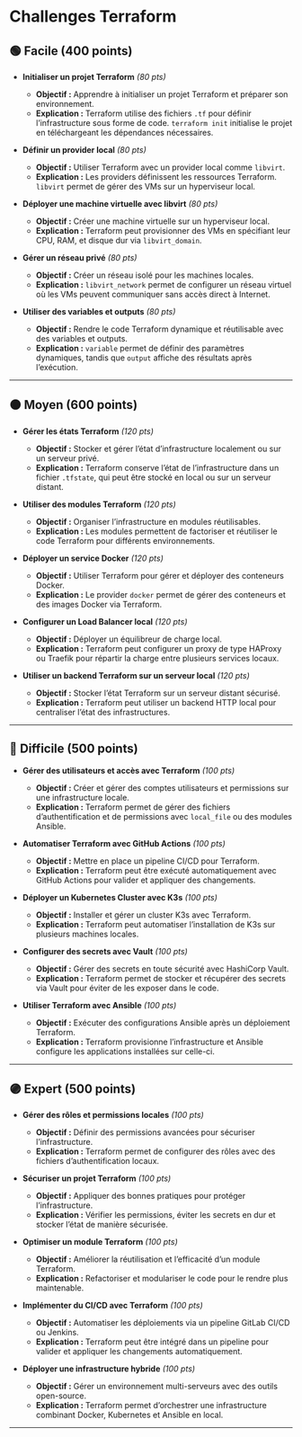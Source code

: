 # Challenges Terraform

## 🟢 Facile (400 points)

- **Initialiser un projet Terraform** *(80 pts)*  
  - **Objectif :** Apprendre à initialiser un projet Terraform et préparer son environnement.  
  - **Explication :** Terraform utilise des fichiers `.tf` pour définir l’infrastructure sous forme de code. `terraform init` initialise le projet en téléchargeant les dépendances nécessaires.

- **Définir un provider local** *(80 pts)*  
  - **Objectif :** Utiliser Terraform avec un provider local comme `libvirt`.  
  - **Explication :** Les providers définissent les ressources Terraform. `libvirt` permet de gérer des VMs sur un hyperviseur local.

- **Déployer une machine virtuelle avec libvirt** *(80 pts)*  
  - **Objectif :** Créer une machine virtuelle sur un hyperviseur local.  
  - **Explication :** Terraform peut provisionner des VMs en spécifiant leur CPU, RAM, et disque dur via `libvirt_domain`.

- **Gérer un réseau privé** *(80 pts)*  
  - **Objectif :** Créer un réseau isolé pour les machines locales.  
  - **Explication :** `libvirt_network` permet de configurer un réseau virtuel où les VMs peuvent communiquer sans accès direct à Internet.

- **Utiliser des variables et outputs** *(80 pts)*  
  - **Objectif :** Rendre le code Terraform dynamique et réutilisable avec des variables et outputs.  
  - **Explication :** `variable` permet de définir des paramètres dynamiques, tandis que `output` affiche des résultats après l’exécution.

---

## 🟠 Moyen (600 points)

- **Gérer les états Terraform** *(120 pts)*  
  - **Objectif :** Stocker et gérer l’état d’infrastructure localement ou sur un serveur privé.  
  - **Explication :** Terraform conserve l’état de l’infrastructure dans un fichier `.tfstate`, qui peut être stocké en local ou sur un serveur distant.

- **Utiliser des modules Terraform** *(120 pts)*  
  - **Objectif :** Organiser l’infrastructure en modules réutilisables.  
  - **Explication :** Les modules permettent de factoriser et réutiliser le code Terraform pour différents environnements.

- **Déployer un service Docker** *(120 pts)*  
  - **Objectif :** Utiliser Terraform pour gérer et déployer des conteneurs Docker.  
  - **Explication :** Le provider `docker` permet de gérer des conteneurs et des images Docker via Terraform.

- **Configurer un Load Balancer local** *(120 pts)*  
  - **Objectif :** Déployer un équilibreur de charge local.  
  - **Explication :** Terraform peut configurer un proxy de type HAProxy ou Traefik pour répartir la charge entre plusieurs services locaux.

- **Utiliser un backend Terraform sur un serveur local** *(120 pts)*  
  - **Objectif :** Stocker l’état Terraform sur un serveur distant sécurisé.  
  - **Explication :** Terraform peut utiliser un backend HTTP local pour centraliser l’état des infrastructures.

---

## 🔴 Difficile (500 points)

- **Gérer des utilisateurs et accès avec Terraform** *(100 pts)*  
  - **Objectif :** Créer et gérer des comptes utilisateurs et permissions sur une infrastructure locale.  
  - **Explication :** Terraform permet de gérer des fichiers d’authentification et de permissions avec `local_file` ou des modules Ansible.

- **Automatiser Terraform avec GitHub Actions** *(100 pts)*  
  - **Objectif :** Mettre en place un pipeline CI/CD pour Terraform.  
  - **Explication :** Terraform peut être exécuté automatiquement avec GitHub Actions pour valider et appliquer des changements.

- **Déployer un Kubernetes Cluster avec K3s** *(100 pts)*  
  - **Objectif :** Installer et gérer un cluster K3s avec Terraform.  
  - **Explication :** Terraform peut automatiser l’installation de K3s sur plusieurs machines locales.

- **Configurer des secrets avec Vault** *(100 pts)*  
  - **Objectif :** Gérer des secrets en toute sécurité avec HashiCorp Vault.  
  - **Explication :** Terraform permet de stocker et récupérer des secrets via Vault pour éviter de les exposer dans le code.

- **Utiliser Terraform avec Ansible** *(100 pts)*  
  - **Objectif :** Exécuter des configurations Ansible après un déploiement Terraform.  
  - **Explication :** Terraform provisionne l’infrastructure et Ansible configure les applications installées sur celle-ci.

---

## 🟣 Expert (500 points)

- **Gérer des rôles et permissions locales** *(100 pts)*  
  - **Objectif :** Définir des permissions avancées pour sécuriser l’infrastructure.  
  - **Explication :** Terraform permet de configurer des rôles avec des fichiers d’authentification locaux.

- **Sécuriser un projet Terraform** *(100 pts)*  
  - **Objectif :** Appliquer des bonnes pratiques pour protéger l’infrastructure.  
  - **Explication :** Vérifier les permissions, éviter les secrets en dur et stocker l’état de manière sécurisée.

- **Optimiser un module Terraform** *(100 pts)*  
  - **Objectif :** Améliorer la réutilisation et l’efficacité d’un module Terraform.  
  - **Explication :** Refactoriser et modulariser le code pour le rendre plus maintenable.

- **Implémenter du CI/CD avec Terraform** *(100 pts)*  
  - **Objectif :** Automatiser les déploiements via un pipeline GitLab CI/CD ou Jenkins.  
  - **Explication :** Terraform peut être intégré dans un pipeline pour valider et appliquer les changements automatiquement.

- **Déployer une infrastructure hybride** *(100 pts)*  
  - **Objectif :** Gérer un environnement multi-serveurs avec des outils open-source.  
  - **Explication :** Terraform permet d’orchestrer une infrastructure combinant Docker, Kubernetes et Ansible en local.

---
